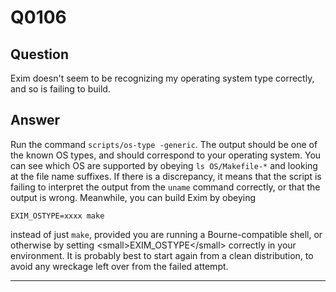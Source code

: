 Q0106
=====

Question
--------

Exim doesn't seem to be recognizing my operating system type correctly,
and so is failing to build.

Answer
------

Run the command `scripts/os-type -generic`. The output should be one of
the known OS types, and should correspond to your operating system. You
can see which OS are supported by obeying `ls OS/Makefile-*` and looking
at the file name suffixes. If there is a discrepancy, it means that the
script is failing to interpret the output from the `uname` command
correctly, or that the output is wrong. Meanwhile, you can build Exim by
obeying

    EXIM_OSTYPE=xxxx make

instead of just `make`, provided you are running a Bourne-compatible
shell, or otherwise by setting \<small\>EXIM\_OSTYPE\</small\> correctly
in your environment. It is probably best to start again from a clean
distribution, to avoid any wreckage left over from the failed attempt.

* * * * *
